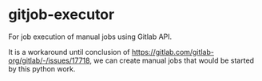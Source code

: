 # gitjob-executor

For job execution of manual jobs using Gitlab API.

It is a workaround until conclusion of https://gitlab.com/gitlab-org/gitlab/-/issues/17718, we can create manual jobs that would be started by this python work.
